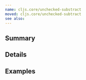 ```yaml
---
name: cljs.core/unchecked-substract
moved: cljs.core/unchecked-subtract
see also:
---
```


## Summary

## Details

## Examples
